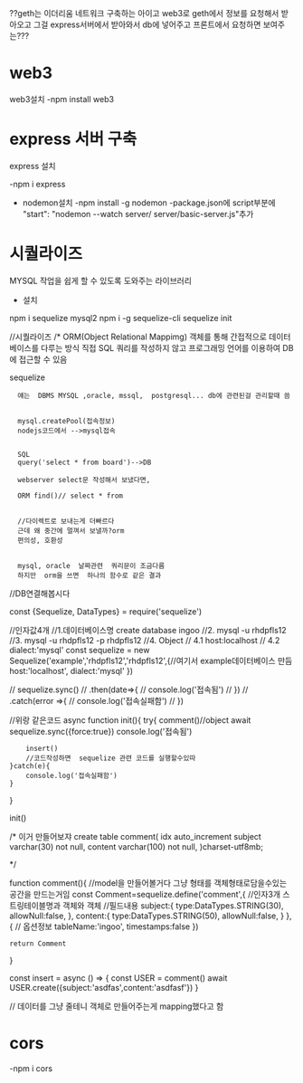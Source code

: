 ??geth는 이더리움 네트워크 구축하는 아이고
web3로 geth에서 정보를 요청해서 받아오고
그걸 express서버에서 받아와서
db에 넣어주고 프론트에서 요청하면 보여주는???

# web3

web3설치
-npm install web3

# express 서버 구축

express 설치

-npm i express

-   nodemon설치
    -npm install -g nodemon
    -package.json에 script부분에  
    "start": "nodemon --watch server/ server/basic-server.js"추가

# 시퀄라이즈

MYSQL 작업을 쉽게 할 수 있도록 도와주는 라이브러리

-   설치

npm i sequelize mysql2
npm i -g sequelize-cli
sequelize init

//시퀄라이즈
/\*
ORM(Object Relational Mappimg)
객체를 통해 간접적으로 데이터베이스를 다루는 방식
직접 SQL 쿼리를 작성하지 않고 프로그래밍 언어를 이용하여 DB에 접근할 수 있음

sequelize

      얘는  DBMS MYSQL ,oracle, mssql,  postgresql... db에 관련된걸 관리할때 씀


      mysql.createPool(접속정보)
      nodejs코드에서 -->mysql접속


      SQL
      query('select * from board')-->DB

      webserver select문 작성해서 보냈다면,

      ORM find()// select * from


      //다이렉트로 보내는게 더빠르다
      근데 왜 중간에 멀껴서 보낼까?orm
      편의성, 호환성


      mysql, oracle  날짜관련  쿼리문이 조금다름
      하지만  orm을 쓰면  하나의 함수로 같은 결과

//DB연결해봅시다

const {Sequelize, DataTypes} = require('sequelize')

//인자값4개
//1.데이터베이스명 create database ingoo
//2. mysql -u rhdpfls12
//3. mysql -u rhdpfls12 -p rhdpfls12
//4. Object
// 4.1 host:localhost
// 4.2 dialect:'mysql'
const sequelize = new Sequelize('example','rhdpfls12','rhdpfls12',{//여기서 example데이터베이스 만듬
host:'localhost',
dialect:'mysql'
})

// sequelize.sync()
// .then(date=>{
// console.log('접속됨')
// })
// .catch(error =>{
// console.log('접속실패함')
// })

//위랑 같은코드
async function init(){
try{
comment()//object
await sequelize.sync({force:true})
console.log('접속됨')

        insert()
        //코드작성하면  sequelize 관련 코드를 실행할수있따
    }catch(e){
        console.log('접속실패함')
    }

}

init()

/\* 이거 만들어보쟈
create table comment(
idx auto_increment
subject varchar(30) not null,
content varchar(100) not null,
)charset-utf8mb;

\*/

function comment(){
//model을 만들어볼거다 그냥 형태를 객체형태로담을수있는 공간을 만드는거임
const Comment=sequelize.define('comment',{ //인자3개 스트링테이블명과 객체와 객체
//필드내용
subject:{
type:DataTypes.STRING(30),
allowNull:false,
},
content:{
type:DataTypes.STRING(50),
allowNull:false,
}
},{
// 옵션정보
tableName:'ingoo',
timestamps:false
})

    return Comment

}

const insert = async () => {
const USER = comment()
await USER.create({subject:'asdfas',content:'asdfasf'})
}

// 데이터를 그냥 줄테니 객체로 만들어주는게 mapping했다고 함

# cors

-npm i cors
